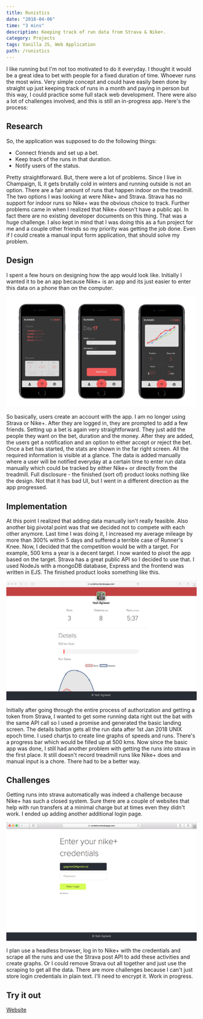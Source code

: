 ```yaml
---
title: Runistics
date: "2018-04-06"
time: "3 mins"
description: Keeping track of run data from Strava & Nike+.
category: Projects
tags: Vanilla JS, Web Application
path: /runistics
---
```


I like running but I'm not too motivated to do it everyday. I thought it would be a great idea to bet with people for a fixed duration of time. Whoever runs the most wins. Very simple concept and could have easily been done by straight up just keeping track of runs in a month and paying in person but this way, I could practice some full stack web development. There were also a lot of challenges involved, and this is still an in-progress app. Here's the process:

## Research

So, the application was supposed to do the following things:

-   Connect friends and set up a bet.
-   Keep track of the runs in that duration.
-   Notify users of the status.

Pretty straightforward. But, there were a lot of problems. Since I live in Champaign, IL it gets brutally cold in winters and running outside is not an option. There are a fair amount of runs that happen indoor on the treadmill. The two options I was looking at were Nike+ and Strava. Strava has no support for indoor runs so Nike+ was the obvious choice to track. Further problems came in when I realized that Nike+ doesn't have a public api. In fact there are no existing developer documents on this thing. That was a huge challenge. I also kept in mind that I was doing this as a fun project for me and a couple other friends so my priority was getting the job done. Even if I could create a manual input form application, that should solve my problem.

## Design

I spent a few hours on designing how the app would look like. Initially I wanted it to be an app because Nike+ is an app and its just easier to enter this data on a phone than on the computer.

![Design](../images/2018-04-06-runistics/runistics_design.png)

So basically, users create an account with the app. I am no longer using Strava or Nike+. After they are logged in, they are prompted to add a few friends. Setting up a bet is again very straightforward. They just add the people they want on the bet, duration and the money. After they are added, the users get a notification and an option to either accept or reject the bet. Once a bet has started, the stats are shown in the far right screen. All the required information is visible at a glance. The data is added manually where a user will be notified everyday at a certain time to enter run data manually which could be tracked by either Nike+ or directly from the treadmill. Full disclosure - the finished (sort of) product looks nothing like the design. Not that it has bad UI, but I went in a different direction as the app progressed.

## Implementation

At this point I realized that adding data manually isn't really feasible. Also another big pivotal point was that we decided not to compete with each other anymore. Last time I was doing it, I increased my average mileage by more than 300% within 5 days and suffered a terrible case of Runner's Knee. Now, I decided that the competition would be with a target. For example, 500 kms a year is a decent target. I now wanted to pivot the app based on the target. Strava has a great public API so I decided to use that. I used NodeJs with a mongoDB database, Express and the frontend was written in EJS. The finished product looks something like this.

![Implementation](../images/2018-04-06-runistics/runistics_board.png)

Initially after going through the entire process of authorization and getting a token from Strava, I wanted to get some running data right out the bat with the same API call so I used a promise and generated the basic landing screen. The details button gets all the run data after 1st Jan 2018 UNIX epoch time. I used chartjs to create line graphs of speeds and runs. There's a progress bar which would be filled up at 500 kms. Now since the basic app was done, I still had another problem with getting the runs into strava in the first place. It still doesn't record treadmill runs like Nike+ does and manual input is a chore. There had to be a better way.

## Challenges

Getting runs into strava automatically was indeed a challenge because Nike+ has such a closed system. Sure there are a couple of websites that help with run transfers at a minimal charge but at times even they didn't work. I ended up adding another additional login page.

![Nike Signup page](../images/2018-04-06-runistics/runistics_nike_credentials.png)

I plan use a headless browser, log in to Nike+ with the credentials and scrape all the runs and use the Strava post API to add these activities and create graphs. Or I could remove Strava out all together and just use the scraping to get all the data. There are more challenges because I can't just store login credentials in plain text. I'll need to encrypt it. Work in progress.

## Try it out

[Website](https://runistics.herokuapp.com/)
